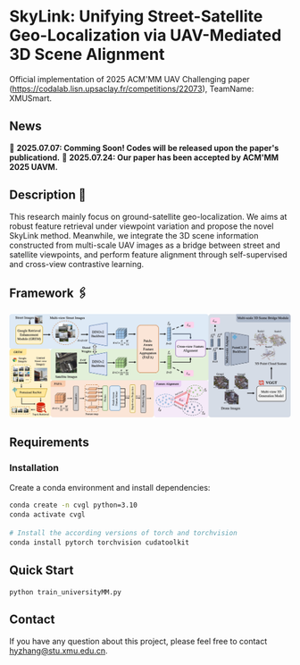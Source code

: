 # SkyLink: Unifying Street-Satellite Geo-Localization via UAV-Mediated 3D Scene Alignment
Official implementation of 2025 ACM'MM UAV Challenging paper (https://codalab.lisn.upsaclay.fr/competitions/22073), TeamName: XMUSmart.

## News
🚩 **2025.07.07: Comming Soon! Codes will be released upon the paper's publicationd.**
🚩 **2025.07.24: Our paper has been accepted by ACM'MM 2025 UAVM.**

## Description 📜
This research mainly focus on ground-satellite geo-localization. We aims at robust feature retrieval under viewpoint variation and propose the novel SkyLink method. Meanwhile, we integrate the 3D scene information constructed from multi-scale UAV images as a bridge between street and satellite viewpoints, and perform feature alignment through self-supervised and cross-view contrastive learning.

## Framework 🖇️
<td style="text-align: center"><img src="./figures/overview.jpg" alt="Framework" width="850"></td>

## Requirements
### Installation
Create a conda environment and install dependencies:
```bash
conda create -n cvgl python=3.10
conda activate cvgl

# Install the according versions of torch and torchvision
conda install pytorch torchvision cudatoolkit
```

## Quick Start
```
python train_universityMM.py
```

## Contact
If you have any question about this project, please feel free to contact hyzhang@stu.xmu.edu.cn.
